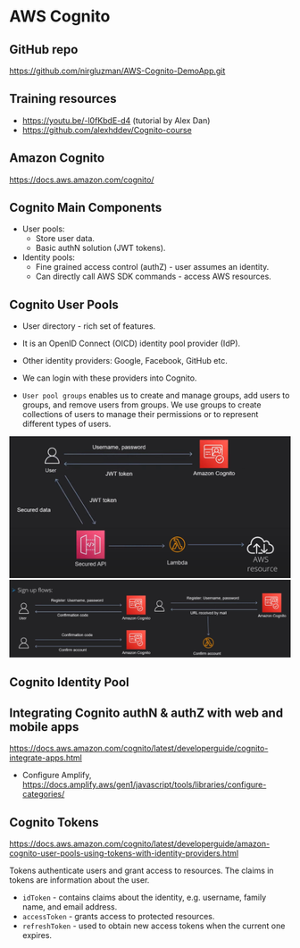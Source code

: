 # AWS Cognito

## GitHub repo

https://github.com/nirgluzman/AWS-Cognito-DemoApp.git

## Training resources

- https://youtu.be/-l0fKbdE-d4 (tutorial by Alex Dan)
- https://github.com/alexhddev/Cognito-course

## Amazon Cognito

https://docs.aws.amazon.com/cognito/

## Cognito Main Components

- User pools:
  - Store user data.
  - Basic authN solution (JWT tokens).
- Identity pools:
  - Fine grained access control (authZ) - user assumes an identity.
  - Can directly call AWS SDK commands - access AWS resources.

## Cognito User Pools

- User directory - rich set of features.
- It is an OpenID Connect (OICD) identity pool provider (IdP).
- Other identity providers: Google, Facebook, GitHub etc.
- We can login with these providers into Cognito.

- `User pool groups` enables us to create and manage groups, add users to groups, and remove users
  from groups. We use groups to create collections of users to manage their permissions or to
  represent different types of users.

![](./images/cognito-user-pools.png) ![](./images/signup-flows.png)

## Cognito Identity Pool

## Integrating Cognito authN & authZ with web and mobile apps

https://docs.aws.amazon.com/cognito/latest/developerguide/cognito-integrate-apps.html

- Configure Amplify, https://docs.amplify.aws/gen1/javascript/tools/libraries/configure-categories/

## Cognito Tokens

https://docs.aws.amazon.com/cognito/latest/developerguide/amazon-cognito-user-pools-using-tokens-with-identity-providers.html

Tokens authenticate users and grant access to resources. The claims in tokens are information about
the user.

- `idToken` - contains claims about the identity, e.g. username, family name, and email address.
- `accessToken` - grants access to protected resources.
- `refreshToken` - used to obtain new access tokens when the current one expires.
